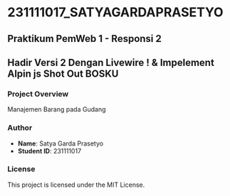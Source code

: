 # 231111017_SATYAGARDAPRASETYO

## Praktikum PemWeb 1 - Responsi 2
## Hadir Versi 2 Dengan Livewire ! & Impelement Alpin js Shot Out BOSKU

### Project Overview
Manajemen Barang pada Gudang

### Author
- **Name**: Satya Garda Prasetyo
- **Student ID**: 231111017

### License
This project is licensed under the MIT License.
